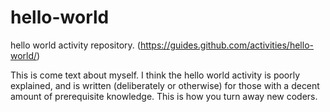 hello-world
===========

hello world activity repository. (https://guides.github.com/activities/hello-world/)

This is come text about myself. I think the hello world activity is poorly explained, and is written (deliberately
or otherwise) for those with a decent amount of prerequisite knowledge. This is how you turn away new coders.

